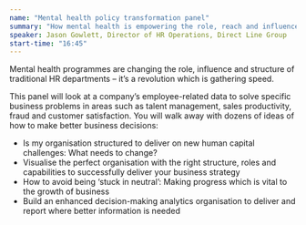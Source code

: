 ```yaml
---
name: "Mental health policy transformation panel"
summary: "How mental health is empowering the role, reach and influence of HR"
speaker: Jason Gowlett, Director of HR Operations, Direct Line Group
start-time: "16:45"
---
```


Mental health programmes are changing the role, influence and structure of traditional HR departments – it’s a revolution which is gathering speed.

This panel will look at a company’s employee-related data to solve specific business problems in areas such as talent management, sales productivity, fraud and customer satisfaction. You will walk away with dozens of ideas of how to make better business decisions:

- Is my organisation structured to deliver on new human capital challenges: What needs to change?
- Visualise the perfect organisation with the right structure, roles and capabilities to successfully deliver your business strategy
- How to avoid being ‘stuck in neutral’: Making progress which is vital to the growth of business
- Build an enhanced decision-making analytics organisation to deliver and report where better information is needed
